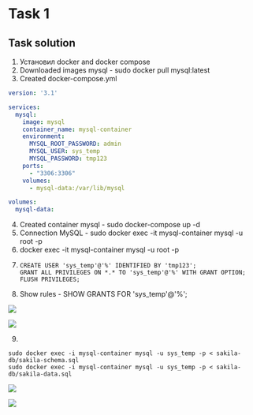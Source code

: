 # Task 1
## Task solution

1. Установил docker and docker compose
2. Downloaded images mysql - sudo docker pull mysql:latest
3. Created docker-compose.yml
```yaml
version: '3.1'

services:
  mysql:
    image: mysql
    container_name: mysql-container
    environment:
      MYSQL_ROOT_PASSWORD: admin
      MYSQL_USER: sys_temp
      MYSQL_PASSWORD: tmp123
    ports:
      - "3306:3306"
    volumes:
      - mysql-data:/var/lib/mysql

volumes:
  mysql-data:
```
4. Created container mysql - sudo docker-compose up -d
5. Connection MySQL - sudo docker exec -it mysql-container mysql -u root -p
6. docker exec -it mysql-container mysql -u root -p
7. ```mysql
   CREATE USER 'sys_temp'@'%' IDENTIFIED BY 'tmp123';
   GRANT ALL PRIVILEGES ON *.* TO 'sys_temp'@'%' WITH GRANT OPTION; FLUSH PRIVILEGES;
   ```
8. Show rules - SHOW GRANTS FOR 'sys_temp'@'%';

![](screenshot/1.png)

![](screenshot/11.png)

9.
```
sudo docker exec -i mysql-container mysql -u sys_temp -p < sakila-db/sakila-schema.sql
sudo docker exec -i mysql-container mysql -u sys_temp -p < sakila-db/sakila-data.sql
```


![](screenshot/2.png)


![](screenshot/3.png)






